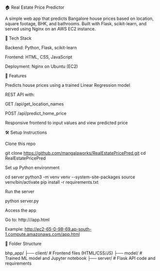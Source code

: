 🏠 Real Estate Price Predictor

A simple web app that predicts Bangalore house prices based on location, square footage, BHK, and bathrooms. Built with Flask, scikit-learn, and served using Nginx on an AWS EC2 instance.

🔧 Tech Stack

Backend: Python, Flask, scikit-learn

Frontend: HTML, CSS, JavaScript

Deployment: Nginx on Ubuntu (EC2)

🚀 Features

Predicts house prices using a trained Linear Regression model

REST API with:

GET /api/get_location_names

POST /api/predict_home_price

Responsive frontend to input values and view predicted price

🛠 Setup Instructions

Clone this repo

git clone https://github.com/mangalaworks/RealEstatePricePred.git
cd RealEstatePricePred

Set up Python environment

cd server
python3 -m venv venv --system-site-packages
source venv/bin/activate
pip install -r requirements.txt

Run the server

python server.py

Access the app

Go to: http://<your-EC2-public-IP>/app.html

Example: http://ec2-65-0-98-69.ap-south-1.compute.amazonaws.com/app.html

📁 Folder Structure

bhp_app/
├── client/      # Frontend files (HTML/CSS/JS)
├── model/       # Trained ML model and Jupyter notebook
├── server/      # Flask API code and requirements

